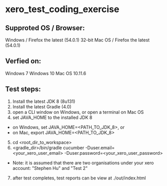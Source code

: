 # xero_test_coding_exercise

Supproted OS / Browser:
-----------------------
Windows / Firefox the latest (54.0.1) 32-bit
Mac OS / Firefox the latest (54.0.1)

Verfied on:
-----------
Windows 7
Windows 10
Mac OS 10.11.6

Test steps:
-----------
1. Install the latest JDK 8 (8u131)
2. Install the latest Gradle (4.0)
3. open a CLI window on Windows, or open a terminal on Mac OS
4. set JAVA_HOME to the installed JDK 8
- on Windows, set JAVA_HOME=<PATH_TO_JDK_8>, or
- on Mac, export JAVA_HOME=<PATH_TO_JDK_8>
5. cd <root_dir_to_workspace>
6. <gradle_dir>/bin/gradle cucumber -Duser.email=<your_xero_user_email> -Duser.password=<your_xero_user_password>
- Note: it is assumed that there are two organisations under your xero account: "Stephen Hu" and "Test 2"
7. after test completes, test reports can be view at ./out/index.html
